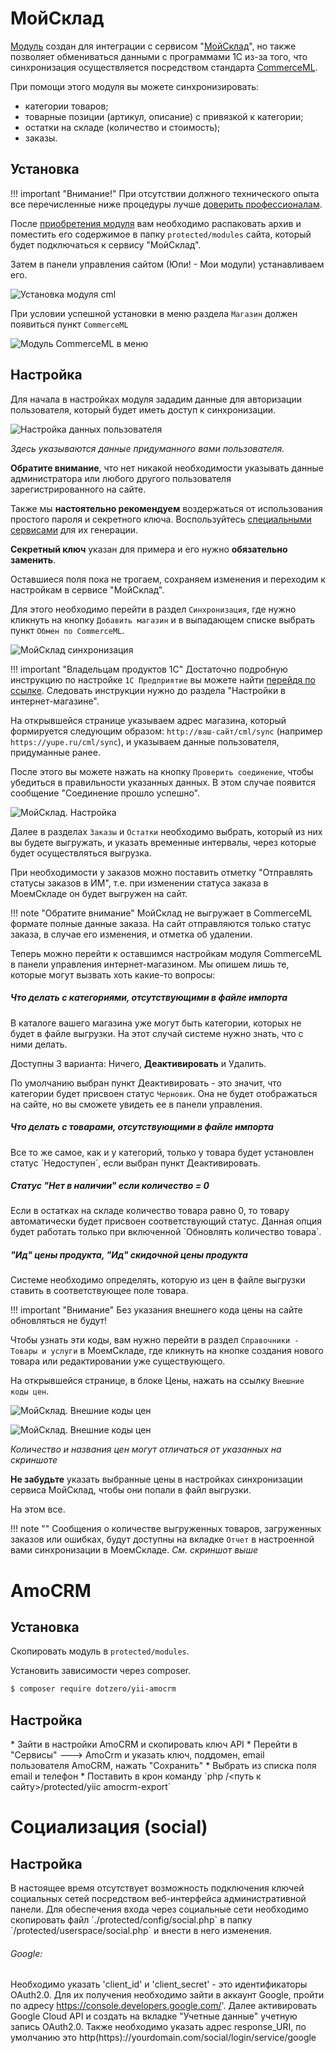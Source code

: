 # МойСклад

[Модуль](https://yupe.ru/store/modules/crm/moy-sklad.html) создан для интеграции с сервисом "[МойСклад](https://www.moysklad.ru/)", но также позволяет обмениваться данными с программами 1С из-за того, что синхронизация осуществляется посредством стандарта [CommerceML](http://v8.1c.ru/edi/edi_stnd/90/92.htm).

При помощи этого модуля вы можете синхронизировать:

* категории товаров;
* товарные позиции (артикул, описание) с привязкой к категории;
* остатки на складе (количество и стоимость);
* заказы.

<h2>Установка</h2>

!!! important "Внимание!"
    При отсутствии должного технического опыта все перечисленные ниже процедуры лучше [доверить профессионалам](https://yupe.ru/service/support).
    
После [приобретения модуля](https://yupe.ru/store/modules/crm/moy-sklad.html) вам необходимо распаковать архив и поместить его содержимое в папку `protected/modules` сайта, который будет подключаться к сервису "МойСклад".

Затем в панели управления сайтом (Юпи! - Мои модули) устанавливаем его.

![Установка модуля cml](img/module-cml-1.png)

При условии успешной установки в меню раздела `Магазин` должен появиться пункт `CommerceML`

![Модуль CommerceML в меню](img/module-cml-2.png)

<h2>Настройка</h2>

Для начала в настройках модуля зададим данные для авторизации пользователя, который будет иметь доступ к синхронизации.

![Настройка данных пользователя](img/module-cml-3.png)

_Здесь указываются данные придуманного вами пользователя._

__Обратите внимание__, что нет никакой необходимости указывать данные администратора или любого другого пользователя зарегистрированного на сайте.

Также мы __настоятельно рекомендуем__ воздержаться от использования простого пароля и секретного ключа. Воспользуйтесь [специальными сервисами](https://lastpass.com/generatepassword.php) для их генерации.

__Секретный ключ__ указан для примера и его нужно __обязательно заменить__.

Оставшиеся поля пока не трогаем, сохраняем изменения и переходим к настройкам в сервисе "МойСклад". 

Для этого необходимо перейти в раздел `Синхронизация`, где нужно кликнуть на кнопку `Добавить магазин` и в выпадающем списке выбрать пункт `Обмен по CommerceML`.

![МойСклад синхронизация](img/module-cml-4.png)

!!! important "Владельцам продуктов 1С"
    Достаточно подробную инструкцию по настройке `1С Предприятие` вы можете найти [перейдя по ссылке](http://www.cs-cart.ru/docs/4.1.x/rus_build_pack/1c/instruction/index.html#id3). Следовать инструкции нужно до раздела "Настройки в интернет-магазине".

На открывшейся странице указываем адрес магазина, который формируется следующим образом: `http://ваш-сайт/cml/sync` (например `https://yupe.ru/cml/sync`), и указываем данные пользователя, придуманные ранее. 

После этого вы можете нажать на кнопку `Проверить соединение`, чтобы убедиться в правильности указанных данных. В этом случае появится сообщение "Соединение прошло успешно".

![МойСклад. Настройка](img/module-cml-5.png)

Далее в разделах `Заказы` и `Остатки` необходимо выбрать, который из них вы будете выгружать, и указать временные интервалы, через которые будет осуществляться выгрузка. 

При необходимости у заказов можно поставить отметку "Отправлять статусы заказов в ИМ", т.е. при изменении статуса заказа в МоемСкладе он будет выгружен на сайт.

!!! note "Обратите внимание"
    МойСклад не выгружает в CommerceML формате полные данные заказа. На сайт отправляются только статус заказа, в случае его изменения, и отметка об удалении.

Теперь можно перейти к оставшимся настройкам модуля CommerceML в панели управления интернет-магазином. Мы опишем лишь те, которые могут вызвать хоть какие-то вопросы:

<h5>Что делать с категориями, отсутствующими в файле импорта</h5> 
В каталоге вашего магазина уже могут быть категории, которых не будет в файле выгрузки. На этот случай системе нужно знать, что с ними делать. 

Доступны 3 варианта: Ничего, __Деактивировать__ и Удалить. 

По умолчанию выбран пункт Деактивировать - это значит, что категории будет присвоен статус `Черновик`. Она не будет отображаться на сайте, но вы сможете увидеть ее в панели управления.

<h5>Что делать с товарами, отсутствующими в файле импорта</h5> 
Все то же самое, как и у категорий, только у товара будет установлен статус `Недоступен`, если выбран пункт Деактивировать.

<h5>Статус "Нет в наличии" если количество = 0</h5>
Если в остатках на складе количество товара равно 0, то товару автоматически будет присвоен соответствующий статус. Данная опция будет работать только при включенной `Обновлять количество товара`.

<h5>"Ид" цены продукта, "Ид" скидочной цены продукта</h5>
Системе необходимо определять, которую из цен в файле выгрузки ставить в соответствующее поле товара.

!!! important "Внимание"
    Без указания внешнего кода цены на сайте обновляться не будут!

Чтобы узнать эти коды, вам нужно перейти в раздел `Справочники - Товары и услуги` в МоемСкладе, где кликнуть на кнопке создания нового товара или редактировании уже существующего.

На открывшейся странице, в блоке Цены, нажать на ссылку `Внешние коды цен`.

![МойСклад. Внешние коды цен](img/module-cml-6.png)

![МойСклад. Внешние коды цен](img/module-cml-7.png)

_Количество и названия цен могут отличаться от указанных на скриншоте_

__Не забудьте__ указать выбранные цены в настройках синхронизации сервиса МойСклад, чтобы они попали в файл выгрузки.

На этом все.

!!! note ""
    Сообщения о количестве выгруженных товаров, загруженных заказов или ошибках, будут доступны на вкладке `Отчет` в настроенной вами синхронизации в МоемСкладе. _См. скриншот выше_

# AmoCRM

<h2>Установка</h2>

Скопировать модуль в `protected/modules`.

Установить зависимости через composer.

```bash
$ composer require dotzero/yii-amocrm
```

<h2>Настройка</h2>
* Зайти в настройки AmoCRM и скопировать ключ API
* Перейти в "Сервисы" ---> AmoCrm и указать ключ, поддомен, email пользователя AmoCRM, нажать "Сохранить"
* Выбрать из списка поля email и телефон
* Поставить в крон команду  `php /<путь к сайту>/protected/yiic amocrm-export` 

# Социализация (social)

<h2>Настройка</h2>
В настоящее время отсутствует возможность подключения ключей социальных сетей посредством веб-интерфейса административной панели. Для обеспечения входа через социальные сети необходимо скопировать файл `./protected/config/social.php` в папку `/protected/userspace/social.php` и внести в него изменения.

###### Google:
Необходимо указать 'сlient_id' и 'client_secret' - это идентификаторы OAuth2.0. Для их получения необходимо зайти в аккаунт Google, пройти по адресу https://console.developers.google.com/'. Далее активировать Google Cloud API и создать на вкладке "Учетные данные" учетную запись OAuth2.0. Также необходимо указать адрес response_URI, по умолчанию это http(https)://yourdomain.com/social/login/service/google
